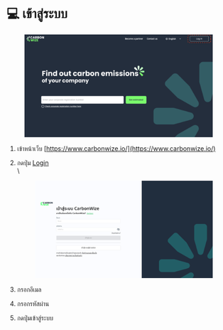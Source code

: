 # 💻 เข้าสู่ระบบ

<div align="left"><figure><img src="../.gitbook/assets/image.png" alt=""><figcaption></figcaption></figure></div>

1. เข้าหน้าเว็บ [https://www.carbonwize.io/](https://www.carbonwize.io/)
2.  กดปุ่ม [Login](https://app.carbonwize.io/)\
    \


    <figure><img src="../.gitbook/assets/image (3).png" alt=""><figcaption></figcaption></figure>
3. กรอกอีเมล
4. กรอกรหัสผ่าน
5. กดปุ่มเข้าสู่ระบบ
